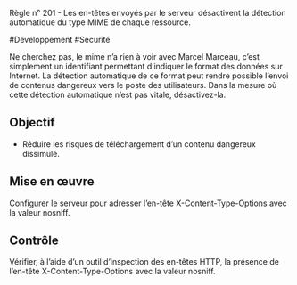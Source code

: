 
Règle n° 201  - Les en-têtes envoyés par le serveur désactivent la détection automatique du type MIME de chaque ressource.

#Développement #Sécurité

Ne cherchez pas, le mime n’a rien à voir avec Marcel Marceau, c’est simplement un identifiant permettant d’indiquer le format des données sur Internet. La détection automatique de ce format peut rendre possible l’envoi de contenus dangereux vers le poste des utilisateurs. Dans la mesure où cette détection automatique n’est pas vitale, désactivez-la.

Objectif
--------

*   Réduire les risques de téléchargement d’un contenu dangereux dissimulé.

Mise en œuvre
-------------

Configurer le serveur pour adresser l’en-tête X-Content-Type-Options avec la valeur nosniff.

Contrôle
--------

Vérifier, à l’aide d’un outil d’inspection des en-têtes HTTP, la présence de l’en-tête X-Content-Type-Options avec la valeur nosniff.
